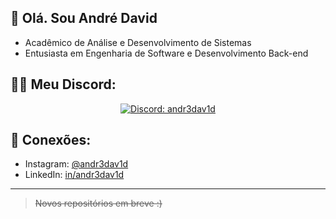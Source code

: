 
## 👋 Olá. Sou André David 
- Acadêmico de Análise e Desenvolvimento de Sistemas
- Entusiasta em Engenharia de Software e Desenvolvimento Back-end

## 👨‍💻 Meu Discord:
<div align="center">
	<a href="https://discord.com/users/1025007887535329290">
	<img src="https://lanyard.cnrad.dev/api/1025007887535329290" alt="Discord: andr3dav1d">
	</a>
</div>

## 📲 Conexões:
- Instagram: [@andr3dav1d](https://instagram.com/andr3dav1d)
- LinkedIn: [in/andr3dav1d](https://linkedin.com/in/andr3dav1d)

---
> ~~Novos repositórios em breve :)~~
